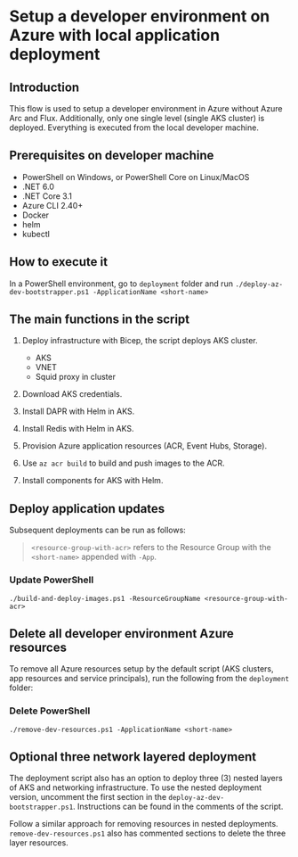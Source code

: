 # Setup a developer environment on Azure with local application deployment

## Introduction

This flow is used to setup a developer environment in Azure without Azure Arc and Flux. Additionally, only one single level (single AKS cluster) is deployed. Everything is executed from the local developer machine.

## Prerequisites on developer machine

- PowerShell on Windows, or PowerShell Core on Linux/MacOS
- .NET 6.0
- .NET Core 3.1
- Azure CLI 2.40+
- Docker
- helm
- kubectl

## How to execute it

In a PowerShell environment, go to `deployment` folder and run `./deploy-az-dev-bootstrapper.ps1 -ApplicationName <short-name>`

## The main functions in the script

1. Deploy infrastructure with Bicep, the script deploys AKS cluster.
    - AKS
    - VNET
    - Squid proxy in cluster

2. Download AKS credentials.

3. Install DAPR with Helm in AKS.

4. Install Redis with Helm in AKS.

5. Provision Azure application resources (ACR, Event Hubs, Storage).

6. Use `az acr build` to build and push images to the ACR.

7. Install components for AKS with Helm.

## Deploy application updates

Subsequent deployments can be run as follows:

> `<resource-group-with-acr>` refers to the Resource Group with the `<short-name>` appended with `-App`.

### Update PowerShell

`./build-and-deploy-images.ps1 -ResourceGroupName <resource-group-with-acr>`

## Delete all developer environment Azure resources

To remove all Azure resources setup by the default script (AKS clusters, app resources and service principals), run the following from the `deployment` folder:

### Delete PowerShell

`./remove-dev-resources.ps1 -ApplicationName <short-name>`

## Optional three network layered deployment

The deployment script also has an option to deploy three (3) nested layers of AKS and networking infrastructure. To use the nested deployment version, uncomment the first section in the `deploy-az-dev-bootstrapper.ps1`. Instructions can be found in the comments of the script.

Follow a similar approach for removing resources in nested deployments. `remove-dev-resources.ps1` also has commented sections to delete the three layer resources.
